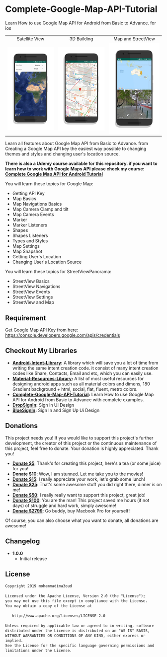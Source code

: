 # Complete-Google-Map-API-Tutorial
Learn How to use Google Map API for Android from Basic to Advance.
for ios
<table>
	<tbody>
		<tr>
			<td align="center">Satellite View</td>
			<td align="center">3D Building</td>
            <td align="center">Map and StreetView</td>
		</tr>
		<tr>
			<td align="center">
				<img src="images/Satellite View.jpg" alt="Satellite View"/>
			</td>
			<td align="center">
				<img src="images/3D Building.jpg" alt="3D Buildings"/>
			</td>
			<td align="center">
				<img src="images/Map and StreetView.jpg" alt="Map and StreetView"/>
			</td>
		</tr>
	</tbody>
</table>

Learn all features about Google Map API from Basic to Advance. from Creating a Google Map API key the easiest way possible to changing themes and styles and changing user's location source.

<b>There is also a Udemy course available for this repository. 
if you want to learn how to work with Google Maps API please check my course: [Complete Google Map API for Android Tutorial](https://www.udemy.com/course/the-complete-google-map-api-for-android-tutorial/?referralCode=07C6875E9237D69DA280)</b>


You will learn these topics for Google Map:
* Getting API Key
* Map Basics
* Map Navigations Basics
* Map Camera Clamp and tilt
* Map Camera Events
* Marker
* Marker Listeners
* Shapes
* Shapes Listeners
* Types and Styles
* Map Settings
* Map Snapshot
* Getting User's Location
* Changing User's Location Source

You will learn these topics for StreetViewPanorama:
* StreetView Basics
* StreetView Navigations
* StreetView Events
* StreetView Settings
* StreetView and Map


## Requirement
Get Google Map API Key from here: https://console.developers.google.com/apis/credentials

## Checkout My Libraries
* **[Android-Intent-Library](https://github.com/mohammadima3oud/Android-Intent-Library):** A library which will save you a lot of time from writing the same intent creation code. it consist of many intent creation codes like Share, Contacts, Email and etc, which you can easily use.
* **[Material-Resources-Library](https://github.com/mohammadima3oud/Material-Resources-Library):** A list of most useful resources for designing android apps such as all material colors and dimens, 180 Gradient background + html, social, flat, fluent, metro colors.
* **[Complete-Google-Map-API-Tutorial](https://github.com/mohammadima3oud/Complete-Google-Map-API-Tutorial):** Learn How to use Google Map API for Android from Basic to Advance with complete examples.
* **[DropSignIn](https://github.com/mohammadima3oud/DropSignIn):** Sign In UI Design
* **[BlueSignIn](https://github.com/mohammadima3oud/BlueSignIn):** Sign In and Sign Up Ui Design

## Donations
This project needs you! If you would like to support this project's further development, the creator of this project or the continuous maintenance of this project, feel free to donate. Your donation is highly appreciated. Thank you!


* **[Donate $5](https://www.paypal.me/mohammadima3oud/5)**: Thank's for creating this project, here's a tea (or some juice) for you!
* **[Donate $10](https://www.paypal.me/mohammadima3oud/10)**: Wow, I am stunned. Let me take you to the movies!
* **[Donate $15](https://www.paypal.me/mohammadima3oud/15)**: I really appreciate your work, let's grab some lunch!
* **[Donate $25](https://www.paypal.me/mohammadima3oud/25)**: That's some awesome stuff you did right there, dinner is on me!
* **[Donate $50](https://www.paypal.me/mohammadima3oud/50)**: I really really want to support this project, great job!
* **[Donate $100](https://www.paypal.me/mohammadima3oud/100)**: You are the man! This project saved me hours (if not days) of struggle and hard work, simply awesome!
* **[Donate $2799](https://www.paypal.me/mohammadima3oud/2799)**: Go buddy, buy Macbook Pro for yourself!

Of course, you can also choose what you want to donate, all donations are awesome!


## Changelog
* **1.0.0**
    * Initial release


## License

    Copyright 2019 mohammadima3oud

    Licensed under the Apache License, Version 2.0 (the "License");
    you may not use this file except in compliance with the License.
    You may obtain a copy of the License at

       http://www.apache.org/licenses/LICENSE-2.0

    Unless required by applicable law or agreed to in writing, software
    distributed under the License is distributed on an "AS IS" BASIS,
    WITHOUT WARRANTIES OR CONDITIONS OF ANY KIND, either express or implied.
    See the License for the specific language governing permissions and
    limitations under the License.
